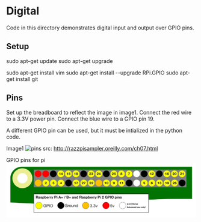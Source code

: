 # Digital

Code in this directory demonstrates digital input and output over GPIO pins.

## Setup

sudo apt-get update
sudo apt-get upgrade

sudo apt-get install vim
sudo apt-get install --upgrade RPi.GPIO
sudo apt-get install git

## Pins

Set up the breadboard to reflect the image in image1.
Connect the red wire to a 3.3V power pin.
Connect the blue wire to a GPIO pin 19.

A different GPIO pin can be used, but it must be intialized in the python code.

Image1
![pins](img/img/digital_button_wiring)
src: http://razzpisampler.oreilly.com/ch07.html


GPIO pins for pi
![image](img/GPIO_pi_pins.jpg)


